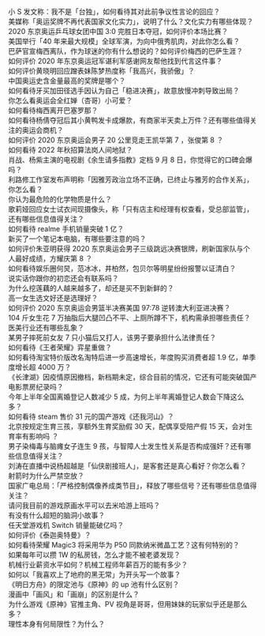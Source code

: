 小 S 发文称：我不是「台独」，如何看待其对此前争议性言论的回应？  
美媒称「奥运奖牌不再代表国家文化实力」，说明了什么？文化实力有哪些体现？  
2020 东京奥运乒乓球女团中国 3:0 完胜日本夺冠，如何评价本场比赛？  
美国举行「40 年来最大规模」全球军演，为向中俄秀肌肉，对此你怎么看？  
巴萨官宣梅西离队，作为球迷的你有什么想说的？如何评价梅西的巴萨生涯？  
如何评价 2020 年东京奥运冠军谌利军感谢网友帮他找到代言这件事？  
如何评价黄晓明回应蹭表妹陈梦热度称「我高兴，我骄傲」？  
中国奥运史含金量最高的奖牌是哪个？  
如何看待牙买加田径选手因认为自己「稳进决赛」，故意放慢冲刺导致出局？  
你怎么看奥运会全红婵（杏哥）小可爱？  
如何看待梅西离开巴塞罗那？  
如何看待杨倩夺冠后其小黄鸭发卡成爆款，有商家半天卖上万件？还有哪些值得关注的奥运会商机？  
如何评价 2020 东京奥运会男子 20 公里竞走王凯华第 7 ，张俊第 8 ？  
如何看待 2022 年秋招算法岗人间地狱？  
肖战、杨紫主演的电视剧《余生请多指教》定档 9 月 8 日，你觉得它的口碑会爆吗？  
利路修工作室发布声明称「因雅芳政治立场不正确，已终止与雅芳的合作关系」，你怎么看？  
你认为最危险的化学物质是什么？  
歌莉娅回应女士试衣间现摄像头，称「只有店主和经理有权查看，受总部监管」，还有哪些信息值得关注？  
如何看待 realme 手机销量突破 1 亿？  
新买了一个笔记本电脑，有哪些要注意的吗？  
如何评价朱亚明获得 2020 东京奥运会男子三级跳远决赛银牌，刷新国家队与个人最好成绩，方耀庆第 8 ？  
如何看待娱乐圈何炅，范冰冰，井柏然，包贝尔等明星纷纷报警以证清白？  
说实话你跟你的初恋还会有联系吗？  
为什么挖莲藕的人越来越多了，却还是买不到新鲜的？  
高一女生选文好还是选理好？  
如何评价 2020 东京奥运会男篮半决赛美国 97:78 逆转澳大利亚进决赛？  
104 斤女生花 7 万抽脂后大腿凹凸不平、上厕所蹲不下，机构需承担哪些责任？医美行业还有哪些乱象？  
某男子摔死前女友 7 只小猫后又打人，该男子要承担什么法律责任？  
如何看待《王者荣耀》弈星重做？  
如何看待淘宝特价版改名淘特后进一步高速增长，年度购买消费者超 1.9 亿，单季度增长超 4000 万？  
《长津湖》因疫情原因撤档，新档期未定，综合目前的情况，它还有可能突破国产电影票房纪录吗？  
今年上半年全国离婚登记人数减少 5 成，为何上半年离婚登记人数会下降这么多？  
如何看待 steam 售价 31 元的国产游戏《还我河山》？  
北京按规定生育三孩，享额外生育奖励假 30 天，配偶享受陪产假 15 天，会对生育率有影响吗 ？  
男子染梅毒与脑瘫女子连生 9 孩，与智障人士发生性关系是否构成强奸？还有哪些信息值得关注？  
刘涛在直播中说杨超越是「仙侠剧接班人」，是客套还是真心看好？你怎么看？  
射箭时为什么严禁空放？  
国家广电总局：「严格控制偶像养成类节目」，释放了哪些信号？还有哪些信息值得关注？  
请问我目前的游戏原画水平可以去米哈游上班吗？  
有没有什么超短的脑洞小故事？  
任天堂游戏机 Switch 销量能破亿吗？  
如何评价《泰迦奥特曼》？  
如何看待荣耀 Magic3 将采用华为 P50 同款纳米微晶工艺？这有何特别的？  
如果每年可以攒 1W 的私房钱，怎么才能不被老婆发现？  
机械行业薪资水平如何？机械工程师年薪百万的能有多少？  
如何以「我喜欢上了地府的黑无常」为开头写一个故事？  
《明日方舟》的限定池与《原神》的 up 池有什么区别？  
漫画中「画风」和「画崩」的区别是什么？  
为什么游戏《原神》官推主角、PV 视角是哥哥，但用妹妹的玩家似乎还是那么多？  
理性本身有何局限性？为什么？  

